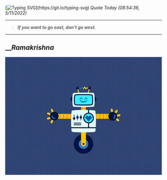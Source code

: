 [![Typing SVG](https://readme-typing-svg.herokuapp.com?font=Press+Start+2P&color=C2F784&size=35&width=900&height=100&lines=Hello+World%2C+I'm+Hung+!)](https://git.io/typing-svg) 
 _Quote Today (08:54:36, 5/11/2022)_
___
>**_If you want to go east, don't go west._**
___

## __**_Ramakrishna_**

![RobotDance](src/assets/images/robot-dancing-dribble.gif?style=center)
